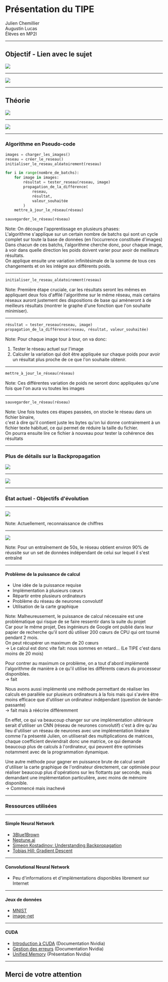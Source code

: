 # Présentation du TIPE

Julien Chemillier  
Augustin Lucas  
Élèves en MP2I

---

## Objectif - Lien avec le sujet

![](https://augustin64.fr/tipe/geoguessr.png)

----

![](https://augustin64.fr/tipe/planet.png)

---

## Théorie

![](https://augustin64.fr/tipe/neuralnetwork.png)

----

![](https://augustin64.fr/tipe/nn.png)

---

### Algorithme en Pseudo-code

```python
images = charger_les_images()
reseau = créer_le_reseau()
initialiser_le_reseau_aléatoirement(reseau)

for i in range(nombre_de_batchs):
    for image in images:
        résultat = tester_reseau(reseau, image)
        propagation_de_la_différence(
            reseau,
            résultat,
            valeur_souhaitée
        )
    mettre_à_jour_le_réseau(réseau)

sauvegarder_le_réseau(réseau)
```

Note:
On découpe l'apprentissage en plusieurs phases:  
L'algorithme s'applique sur un certain nombre de batchs qui sont un cycle complet sur toute la base de données (en l’occurrence constituée d'images)  
Dans chacun de ces batchs, l'algorithme cherche donc, pour chaque image, à voir dans quelle direction les poids doivent varier pour avoir de meilleurs résultats.  
On applique ensuite une variation infinitésimale de la somme de tous ces changements et on les intègre aux différents poids.


----

```python
initialiser_le_reseau_aléatoirement(reseau)
```

Note: Première étape cruciale, car les résultats seront les mêmes en appliquant deux fois d'affilé l'algorithme sur le même réseau, mais certains réseaux auront justement des dispositions de base qui amèneront à de meilleurs résultats (montrer le graphe d'une fonction que l'on souhaite minimiser).  

----

```python
résultat = tester_reseau(reseau, image)
propagation_de_la_différence(reseau, résultat, valeur_souhaitée)
```    
Note:
Pour chaque image tour à tour, on va donc:  
1. Tester le réseau actuel sur l'image  
3. Calculer la variation qui doit être appliquée sur chaque poids pour avoir un résultat plus proche de ce que l'on souhaite obtenir.

----

```python
mettre_à_jour_le_réseau(réseau)
```
Note:
Ces différentes variation de poids ne seront donc appliquées qu'une fois que l'on aura vu toutes les images

----

```python
sauvegarder_le_réseau(réseau)
```
Note:
Une fois toutes ces étapes passées, on stocke le réseau dans un fichier binaire,  
c'est à dire qu'il contient juste les bytes qu'on lui donne contrairement à un fichier texte habituel, ce qui permet de réduire la taille du fichier.  
On pourra ensuite lire ce fichier à nouveau pour tester la cohérence des résultats


---

### Plus de détails sur la Backpropagation

![](https://augustin64.fr/tipe/nn.png)

----

![](https://augustin64.fr/tipe/gradient-descent.png)

---

### État actuel - Objectifs d'évolution

----

![](https://augustin64.fr/tipe/mnist-nn.png)

Note: Actuellement, reconnaissance de chiffres

----

![](https://augustin64.fr/tipe/mnist-train.png)

Note: Pour un entraînement de 50s, le réseau obtient environ 90% de réussite sur un set de données indépendant de celui sur lequel il s'est entraîné

----

#### Problème de la puissance de calcul

- Une idée de la puissance requise <!-- .element: class="fragment" data-fragment-index="1" -->
- Implémentation à plusieurs cœurs <!-- .element: class="fragment" data-fragment-index="2" -->
- Répartir entre plusieurs ordinateurs <!-- .element: class="fragment" data-fragment-index="3" -->
- Problème du réseau de neurones convolutif <!-- .element: class="fragment" data-fragment-index="4" -->
- Utilisation de la carte graphique <!-- .element: class="fragment" data-fragment-index="5" -->

Note:
Malheureusement, le puissance de calcul nécessaire est une problématique qui risque de se faire ressentir dans la suite du projet  
Car pour le même projet, Des ingénieurs de Google ont publié dans leur papier de recherche qu'il sont dû utiliser 200 cœurs de CPU qui ont tourné pendant 2 mois.  
On peut récupérer un maximum de 20 cœurs  
-> Le calcul est donc vite fait: nous sommes en retard... (Le TIPE c'est dans moins de 20 mois)

Pour contrer au maximum ce problème, on a tout d'abord implémenté l'algorithme de manière à ce qu'il utilise les différents cœurs du processeur disponibles.  
-> fait

Nous avons aussi implémenté une méthode permettant de réaliser les calculs en parallèle sur plusieurs ordinateurs à la fois mais qui s'avère être moins efficace que d'utiliser un ordinateur indépendant (question de bande-passante)  
-> fait mais à réécrire différemment

En effet, ce qui va beaucoup changer sur une implémentation ultérieure serait d'utiliser un CNN (réseau de neurones convolutif) c'est à dire qu'au lieu d'utiliser un réseau de neurones avec une implémentation linéaire comme l'a présenté Julien, on utiliserait des multiplications de matrices, chaque coefficient deviendrait donc une matrice, ce qui demande beaucoup plus de calculs à l'ordinateur, qui peuvent être optimisés notamment avec de la programmation dynamique.

Une autre méthode pour gagner en puissance brute de calcul serait d'utiliser la carte graphique de l'ordinateur directement, car optimisée pour réaliser beaucoup plus d'opérations sur les flottants par seconde, mais demandant une implémentation particulière, avec moins de mémoire disponible.  
-> Commencé mais inachevé

---

### Ressources utilisées

----

#### Simple Neural Network
- [3Blue1Brown](https://www.3blue1brown.com/topics/neural-networks)
- [Neptune.ai](https://neptune.ai/blog/backpropagation-algorithm-in-neural-networks-guide)
- [Simeon Kostadinov: Understanding Backpropagation](https://towardsdatascience.com/understanding-backpropagation-algorithm-7bb3aa2f95fd)
- [Tobias Hill: Gradient Descent](https://towardsdatascience.com/part-2-gradient-descent-and-backpropagation-bf90932c066a)

----

#### Convolutional Neural Network
- Peu d'informations et d'implémentations disponibles librement sur Internet


----

#### Jeux de données
- [MNIST](http://yann.lecun.com/exdb/mnist/)
- [image-net](https://image-net.org)

----

#### CUDA
- [Introduction à CUDA](https://developer.nvidia.com/blog/even-easier-introduction-cuda/) (Documentation Nvidia)
- [Gestion des erreurs](https://developer.nvidia.com/blog/how-query-device-properties-and-handle-errors-cuda-cc/) (Documentation Nvidia)
- [Unified Memory](https://on-demand.gputechconf.com/gtc/2017/presentation/s7285-nikolay-sakharnykh-unified-memory-on-pascal-and-volta.pdf) (Présentation Nvidia)

---

## Merci de votre attention
